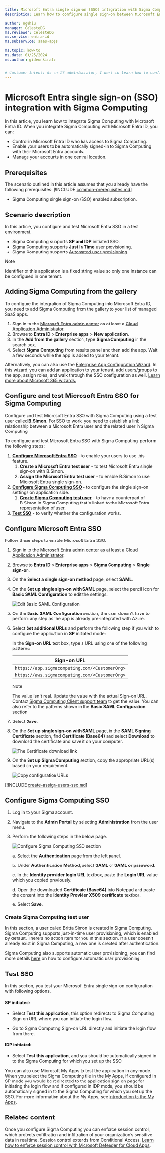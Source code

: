```yaml
---
title: Microsoft Entra single sign-on (SSO) integration with Sigma Computing
description: Learn how to configure single sign-on between Microsoft Entra ID and Sigma Computing.

author: nguhiu
manager: CelesteDG
ms.reviewer: CelesteDG
ms.service: entra-id
ms.subservice: saas-apps

ms.topic: how-to
ms.date: 03/25/2024
ms.author: gideonkiratu


# Customer intent: As an IT administrator, I want to learn how to configure single sign-on between Microsoft Entra ID and Sigma Computing so that I can control who has access to Sigma Computing, enable automatic sign-in with Microsoft Entra accounts, and manage my accounts in one central location.
---
```


# Microsoft Entra single sign-on (SSO) integration with Sigma Computing

In this article,  you learn how to integrate Sigma Computing with Microsoft Entra ID. When you integrate Sigma Computing with Microsoft Entra ID, you can:

* Control in Microsoft Entra ID who has access to Sigma Computing.
* Enable your users to be automatically signed-in to Sigma Computing with their Microsoft Entra accounts.
* Manage your accounts in one central location.

## Prerequisites
The scenario outlined in this article assumes that you already have the following prerequisites:
[!INCLUDE [common-prerequisites.md](~/identity/saas-apps/includes/common-prerequisites.md)]
* Sigma Computing single sign-on (SSO) enabled subscription.

## Scenario description

In this article,  you configure and test Microsoft Entra SSO in a test environment.

* Sigma Computing supports **SP and IDP** initiated SSO.
* Sigma Computing supports **Just In Time** user provisioning.
* Sigma Computing supports [Automated user provisioning](sigma-computing-provisioning-tutorial.md).

> [!NOTE]
> Identifier of this application is a fixed string value so only one instance can be configured in one tenant.

## Adding Sigma Computing from the gallery

To configure the integration of Sigma Computing into Microsoft Entra ID, you need to add Sigma Computing from the gallery to your list of managed SaaS apps.

1. Sign in to the [Microsoft Entra admin center](https://entra.microsoft.com) as at least a [Cloud Application Administrator](~/identity/role-based-access-control/permissions-reference.md#cloud-application-administrator).
1. Browse to **Entra ID** > **Enterprise apps** > **New application**.
1. In the **Add from the gallery** section, type **Sigma Computing** in the search box.
1. Select **Sigma Computing** from results panel and then add the app. Wait a few seconds while the app is added to your tenant.

 Alternatively, you can also use the [Enterprise App Configuration Wizard](https://portal.office.com/AdminPortal/home?Q=Docs#/azureadappintegration). In this wizard, you can add an application to your tenant, add users/groups to the app, assign roles, and walk through the SSO configuration as well. [Learn more about Microsoft 365 wizards.](/microsoft-365/admin/misc/azure-ad-setup-guides)

<a name='configure-and-test-azure-ad-sso-for-sigma-computing'></a>

## Configure and test Microsoft Entra SSO for Sigma Computing

Configure and test Microsoft Entra SSO with Sigma Computing using a test user called **B.Simon**. For SSO to work, you need to establish a link relationship between a Microsoft Entra user and the related user in Sigma Computing.

To configure and test Microsoft Entra SSO with Sigma Computing, perform the following steps:

1. **[Configure Microsoft Entra SSO](#configure-azure-ad-sso)** - to enable your users to use this feature.
    1. **Create a Microsoft Entra test user** - to test Microsoft Entra single sign-on with B.Simon.
    1. **Assign the Microsoft Entra test user** - to enable B.Simon to use Microsoft Entra single sign-on.
1. **[Configure Sigma Computing SSO](#configure-sigma-computing-sso)** - to configure the single sign-on settings on application side.
    1. **[Create Sigma Computing test user](#create-sigma-computing-test-user)** - to have a counterpart of B.Simon in Sigma Computing that's linked to the Microsoft Entra representation of user.
1. **[Test SSO](#test-sso)** - to verify whether the configuration works.

<a name='configure-azure-ad-sso'></a>

## Configure Microsoft Entra SSO

Follow these steps to enable Microsoft Entra SSO.

1. Sign in to the [Microsoft Entra admin center](https://entra.microsoft.com) as at least a [Cloud Application Administrator](~/identity/role-based-access-control/permissions-reference.md#cloud-application-administrator).
1. Browse to **Entra ID** > **Enterprise apps** > **Sigma Computing** > **Single sign-on**.
1. On the **Select a single sign-on method** page, select **SAML**.
1. On the **Set up single sign-on with SAML** page, select the pencil icon for **Basic SAML Configuration** to edit the settings.

   ![Edit Basic SAML Configuration](common/edit-urls.png)

1. On the **Basic SAML Configuration** section, the user doesn't have to perform any step as the app is already pre-integrated with Azure.

1. Select **Set additional URLs** and perform the following step if you wish to configure the application in **SP** initiated mode:

    In the **Sign-on URL** text box, type a URL using one of the following patterns:

	| Sign-on URL |
	|------------|
	| `https://app.sigmacomputing.com/<CustomerOrg>`|
	| `https://aws.sigmacomputing.com/<CustomerOrg>`|

    > [!NOTE]
	> The value isn't real. Update the value with the actual Sign-on URL. Contact [Sigma Computing Client support team](mailto:support@sigmacomputing.com) to get the value. You can also refer to the patterns shown in the **Basic SAML Configuration** section.

1. Select **Save**.

1. On the **Set up single sign-on with SAML** page, in the **SAML Signing Certificate** section,  find **Certificate (Base64)** and select **Download** to download the certificate and save it on your computer.

	![The Certificate download link](common/certificatebase64.png)

1. On the **Set up Sigma Computing** section, copy the appropriate URL(s) based on your requirement.

	![Copy configuration URLs](common/copy-configuration-urls.png)

<a name='create-an-azure-ad-test-user'></a>

[!INCLUDE [create-assign-users-sso.md](~/identity/saas-apps/includes/create-assign-users-sso.md)]

## Configure Sigma Computing SSO

1. Log in to your Sigma account.

1. Navigate to the **Admin Portal** by selecting **Administration** from the user menu.

1. Perform the following steps in the below page.

	![Configure Sigma Computing SSO section](./media/sigma-computing-tutorial/authentication.png)

	a. Select the **Authentication** page from the left panel.

	b. Under **Authentication Method**, select **SAML** or **SAML or password**.

	c. In the **Identity provider login URL** textbox, paste the **Login URL** value which you copied previously.

	d. Open the downloaded **Certificate (Base64)** into Notepad and paste the content into the **Identity Provider X509 certificate** textbox.

	e.  Select **Save**.

### Create Sigma Computing test user

In this section, a user called Britta Simon is created in Sigma Computing. Sigma Computing supports just-in-time user provisioning, which is enabled by default. There's no action item for you in this section. If a user doesn't already exist in Sigma Computing, a new one is created after authentication.

Sigma Computing also supports automatic user provisioning, you can find more details [here](./sigma-computing-provisioning-tutorial.md) on how to configure automatic user provisioning.

## Test SSO 

In this section, you test your Microsoft Entra single sign-on configuration with following options. 

#### SP initiated:

* Select **Test this application**, this option redirects to Sigma Computing Sign on URL where you can initiate the login flow.  

* Go to Sigma Computing Sign-on URL directly and initiate the login flow from there.

#### IDP initiated:

* Select **Test this application**, and you should be automatically signed in to the Sigma Computing for which you set up the SSO 

You can also use Microsoft My Apps to test the application in any mode. When you select the Sigma Computing tile in the My Apps, if configured in SP mode you would be redirected to the application sign on page for initiating the login flow and if configured in IDP mode, you should be automatically signed in to the Sigma Computing for which you set up the SSO. For more information about the My Apps, see [Introduction to the My Apps](https://support.microsoft.com/account-billing/sign-in-and-start-apps-from-the-my-apps-portal-2f3b1bae-0e5a-4a86-a33e-876fbd2a4510).

## Related content

Once you configure Sigma Computing you can enforce session control, which protects exfiltration and infiltration of your organization’s sensitive data in real time. Session control extends from Conditional Access. [Learn how to enforce session control with Microsoft Defender for Cloud Apps](/cloud-app-security/proxy-deployment-any-app).

